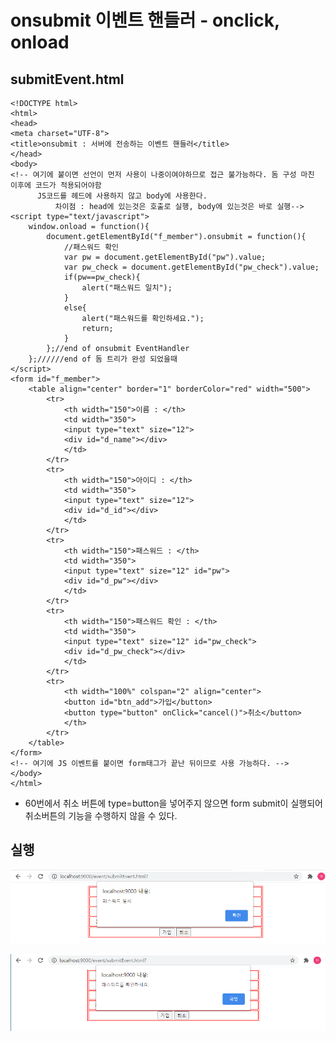 # onsubmit 이벤트 핸들러 - onclick, onload

## submitEvent.html

```markup
<!DOCTYPE html>
<html>
<head>
<meta charset="UTF-8">
<title>onsubmit : 서버에 전송하는 이벤트 핸들러</title>
</head>
<body>
<!-- 여기에 붙이면 선언이 먼저 사용이 나중이여야하므로 접근 불가능하다. 돔 구성 마친 이후에 코드가 적용되어야함 
      JS코드를 헤드에 사용하지 않고 body에 사용한다.
          차이점 : head에 있는것은 호출로 실행, body에 있는것은 바로 실행-->
<script type="text/javascript">
	window.onload = function(){
		document.getElementById("f_member").onsubmit = function(){
			//패스워드 확인
			var pw = document.getElementById("pw").value;
			var pw_check = document.getElementById("pw_check").value;
			if(pw==pw_check){
				alert("패스워드 일치");
			}
			else{
				alert("패스워드를 확인하세요.");
				return;
			}			
		};//end of onsubmit EventHandler
	};//////end of 돔 트리가 완성 되었을때
</script>
<form id="f_member">
	<table align="center" border="1" borderColor="red" width="500">
		<tr>
			<th width="150">이름 : </th>
			<td width="350">
			<input type="text" size="12">
			<div id="d_name"></div>
			</td>
		</tr>
		<tr>
			<th width="150">아이디 : </th>
			<td width="350">
			<input type="text" size="12">
			<div id="d_id"></div>
			</td>
		</tr>
		<tr>
			<th width="150">패스워드 : </th>
			<td width="350">
			<input type="text" size="12" id="pw">
			<div id="d_pw"></div>
			</td>
		</tr>
		<tr>
			<th width="150">패스워드 확인 : </th>
			<td width="350">
			<input type="text" size="12" id="pw_check">
			<div id="d_pw_check"></div>
			</td>
		</tr>
		<tr>
			<th width="100%" colspan="2" align="center">
			<button id="btn_add">가입</button>
			<button type="button" onClick="cancel()">취소</button>
			</th>
		</tr>
	</table>
</form>
<!-- 여기에 JS 이벤트를 붙이면 form태그가 끝난 뒤이므로 사용 가능하다. -->
</body>
</html>
```

* 60번에서 취소 버튼에 type=button을 넣어주지 않으면 form submit이 실행되어 취소버튼의 기능을 수행하지 않을 수 있다. 

## 실행

![&#xD328;&#xC2A4;&#xC6CC;&#xB4DC;&#xAC00; &#xC77C;&#xCE58;&#xD558;&#xB294; &#xACBD;&#xC6B0;](../../../.gitbook/assets/6%20%288%29.png)

![&#xBE44;&#xBC00;&#xBC88;&#xD638;&#xAC00; &#xC77C;&#xCE58;&#xD558;&#xC9C0; &#xC54A;&#xB294; &#xACBD;&#xC6B0;](../../../.gitbook/assets/7%20%284%29.png)

